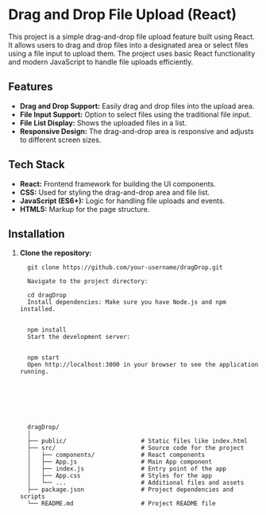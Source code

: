 # Drag and Drop File Upload (React)

This project is a simple drag-and-drop file upload feature built using React. It allows users to drag and drop files into a designated area or select files using a file input to upload them. The project uses basic React functionality and modern JavaScript to handle file uploads efficiently.

## Features

- **Drag and Drop Support:** Easily drag and drop files into the upload area.
- **File Input Support:** Option to select files using the traditional file input.
- **File List Display:** Shows the uploaded files in a list.
- **Responsive Design:** The drag-and-drop area is responsive and adjusts to different screen sizes.

## Tech Stack

- **React:** Frontend framework for building the UI components.
- **CSS:** Used for styling the drag-and-drop area and file list.
- **JavaScript (ES6+):** Logic for handling file uploads and events.
- **HTML5:** Markup for the page structure.

## Installation

1. **Clone the repository:**

         git clone https://github.com/your-username/dragDrop.git
      
         Navigate to the project directory:
         
         cd dragDrop
         Install dependencies: Make sure you have Node.js and npm installed.
         
         
         npm install
         Start the development server:
         
         
         npm start
         Open http://localhost:3000 in your browser to see the application running.






         
         dragDrop/
         │
         ├── public/                     # Static files like index.html
         ├── src/                        # Source code for the project
         │   ├── components/             # React components
         │   ├── App.js                  # Main App component
         │   ├── index.js                # Entry point of the app
         │   ├── App.css                 # Styles for the app
         │   └── ...                     # Additional files and assets
         ├── package.json                # Project dependencies and scripts
         └── README.md                   # Project README file

